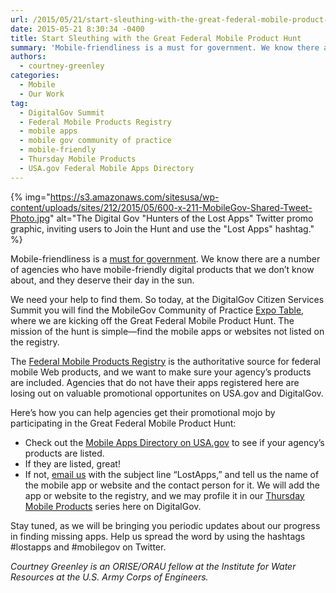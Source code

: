 ```yaml
---
url: /2015/05/21/start-sleuthing-with-the-great-federal-mobile-product-hunt/
date: 2015-05-21 8:30:34 -0400
title: Start Sleuthing with the Great Federal Mobile Product Hunt
summary: 'Mobile-friendliness is a must for government. We know there are a number of agencies who have mobile-friendly digital products that we don&rsquo;t know about, and they deserve their day in the sun. We need your help to find them. So today, at the DigitalGov Citizen Services Summit you will find the MobileGov Community of Practice'
authors:
  - courtney-greenley
categories:
  - Mobile
  - Our Work
tag:
  - DigitalGov Summit
  - Federal Mobile Products Registry
  - mobile apps
  - mobile gov community of practice
  - mobile-friendly
  - Thursday Mobile Products
  - USA.gov Federal Mobile Apps Directory
---
```


{% img="https://s3.amazonaws.com/sitesusa/wp-content/uploads/sites/212/2015/05/600-x-211-MobileGov-Shared-Tweet-Photo.jpg" alt="The Digital Gov "Hunters of the Lost Apps" Twitter promo graphic, inviting users to Join the Hunt and use the "Lost Apps" hashtag." %} 

Mobile-friendliness is a [must for government](https://www.WHATEVER/2015/03/31/trends-on-tuesday-smartphone-market-growth-makes-mobile-friendly-a-must/ "Trends on Tuesday: Smartphone Market Growth Makes Mobile-Friendly a Must"). We know there are a number of agencies who have mobile-friendly digital products that we don’t know about, and they deserve their day in the sun.

We need your help to find them. So today, at the DigitalGov Citizen Services Summit you will find the MobileGov Community of Practice [Expo Table](https://summit.WHATEVER/expo/), where we are kicking off the Great Federal Mobile Product Hunt. The mission of the hunt is simple—find the mobile apps or websites not listed on the registry.

The [Federal Mobile Products Registry](http://apps.usa.gov/register) is the authoritative source for federal mobile Web products, and we want to make sure your agency’s products are included. Agencies that do not have their apps registered here are losing out on valuable promotional opportunites on USA.gov and DigitalGov.

Here’s how you can help agencies get their promotional mojo by participating in the Great Federal Mobile Product Hunt:

  * Check out the [Mobile Apps Directory on USA.gov](http://www.usa.gov/mobileapps.shtml) to see if your agency&#8217;s products are listed.
  * If they are listed, great!
  * If not, [email us](mailto:digitalgov@gsa.gov) with the subject line “LostApps,” and tell us the name of the mobile app or website and the contact person for it. We will add the app or website to the registry, and we may profile it in our [Thursday Mobile Products](https://www.WHATEVER/tag/thursday-mobile-products/) series here on DigitalGov.

Stay tuned, as we will be bringing you periodic updates about our progress in finding missing apps. Help us spread the word by using the hashtags #lostapps and #mobilegov on Twitter.

_Courtney Greenley is an ORISE/ORAU fellow at the Institute for Water Resources at the U.S. Army Corps of Engineers._